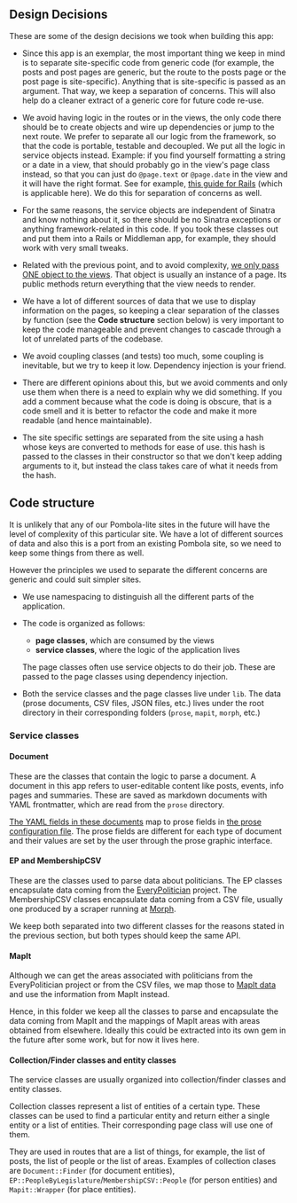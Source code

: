 ## Design Decisions

These are some of the design decisions we took when building
this app:

* Since this app is an exemplar, the most important thing we
  keep in mind is to separate site-specific code from generic
  code (for example, the posts and post pages are generic, but
  the route to the posts page or the post page is
  site-specific). Anything that is site-specific is passed as an
  argument. That way, we keep a separation of concerns. This
  will also help do a cleaner extract of a generic core for
  future code re-use.

* We avoid having logic in the routes or in the views, the only
  code there should be to create objects and wire up
  dependencies or jump to the next route. We prefer to separate
  all our logic from the framework, so that the code is
  portable, testable and decoupled. We put all the logic in
  service objects instead. Example: if you find yourself
  formatting a string or a date in a view, that should probably
  go in the view's page class instead, so that you can just do
  `@page.text` or `@page.date` in the view and it will have the
  right format. See for example,
  [this guide for Rails](https://8thlight.com/blog/christoph-gockel/2016/10/26/getting-rails-on-track-part-2-views.html)
  (which is applicable here). We do this for separation of
  concerns as well.

* For the same reasons, the service objects are independent of
  Sinatra and know nothing about it, so there should be no
  Sinatra exceptions or anything framework-related in this
  code. If you took these classes out and put them into a Rails
  or Middleman app, for example, they should work with very
  small tweaks.

* Related with the previous point, and to avoid complexity,
  [we only pass ONE object to the views](https://robots.thoughtbot.com/sandi-metz-rules-for-developers#only-instantiate-one-object-in-the-controller). That
  object is usually an instance of a page. Its public methods
  return everything that the view needs to render.

* We have a lot of different sources of data that we use to
  display information on the pages, so keeping a clear
  separation of the classes by function (see the **Code
  structure** section below) is very important to keep the code
  manageable and prevent changes to cascade through a lot of
  unrelated parts of the codebase.

* We avoid coupling classes (and tests) too much, some coupling
  is inevitable, but we try to keep it low. Dependency injection
  is your friend.

* There are different opinions about this, but we avoid comments
  and only use them when there is a need to explain why we did
  something. If you add a comment because what the code is doing
  is obscure, that is a code smell and it is better to refactor
  the code and make it more readable (and hence maintainable).

* The site specific settings are separated from the site using
  a hash whose keys are converted to methods for ease of use. this
  hash is passed to the classes in their constructor so that we
  don't keep adding arguments to it, but instead the class takes
  care of what it needs from the hash.


## Code structure

It is unlikely that any of our Pombola-lite sites in the future
will have the level of complexity of this particular site. We
have a lot of different sources of data and also this is a port
from an existing Pombola site, so we need to keep some things
from there as well.

However the principles we used to separate the different
concerns are generic and could suit simpler sites.

* We use namespacing to distinguish all the different parts of
  the application.

* The code is organized as follows:
  * **page classes**, which are consumed by the views
  * **service classes**, where the logic of the application lives

  The page classes often use service objects to do their
  job. These are passed to the page classes using dependency
  injection.

* Both the service classes and the page classes live under
  `lib`. The data (prose documents, CSV files, JSON files, etc.)
  lives under the root directory in their corresponding folders
  (`prose`, `mapit`, `morph`, etc.)

### Service classes

#### Document

These are the classes that contain the logic to parse a
document. A document in this app refers to user-editable content
like posts, events, info pages and summaries. These are saved as
markdown documents with YAML frontmatter, which are read from
the `prose` directory.

[The YAML fields in these documents](https://github.com/theyworkforyou/shineyoureye-sinatra/blob/master/lib/document/frontmatter_parser.rb)
map to prose fields in
[the prose configuration file](https://github.com/theyworkforyou/shineyoureye-prose/blob/gh-pages/_prose.yml). The
prose fields are different for each type of document and their
values are set by the user through the prose graphic interface.


#### EP and MembershipCSV

These are the classes used to parse data about politicians. The
EP classes encapsulate data coming from the
[EveryPolitician](http://everypolitician.org/) project. The
MembershipCSV classes encapsulate data coming from a CSV file,
usually one produced by a scraper running at
[Morph](https://morph.io/).

We keep both separated into two different classes for the
reasons stated in the previous section, but both types should
keep the same API.

#### MapIt

Although we can get the areas associated with politicians from
the EveryPolitician project or from the CSV files, we map those
to [MapIt data](http://nigeria.mapit.mysociety.org) and use the
information from MapIt instead.

Hence, in this folder we keep all the classes to parse and
encapsulate the data coming from MapIt and the mappings of MapIt
areas with areas obtained from elsewhere. Ideally this could be
extracted into its own gem in the future after some work, but
for now it lives here.

#### Collection/Finder classes and entity classes

The service classes are usually organized into collection/finder
classes and entity classes.

Collection classes represent a list of entities of a certain
type. These classes can be used to find a particular entity and
return either a single entity or a list of entities. Their
corresponding page class will use one of them.

They are used in routes that are a list of things, for example,
the list of posts, the list of people or the list of
areas. Examples of collection clases are `Document::Finder` (for
document entities),
`EP::PeopleByLegislature`/`MembershipCSV::People` (for person
entities) and `Mapit::Wrapper` (for place entities).
